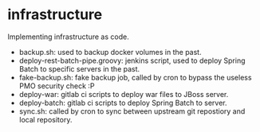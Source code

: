 # infrastructure

Implementing infrastructure as code.

- backup.sh: used to backup docker volumes in the past.
- deploy-rest-batch-pipe.groovy: jenkins script, used to deploy Spring Batch to specific servers in the past.
- fake-backup.sh: fake backup job, called by cron to bypass the useless PMO security check :P
- deploy-war: gitlab ci scripts to deploy war files to JBoss server.
- deploy-batch: gitlab ci scripts to deploy Spring Batch to server.
- sync.sh: called by cron to sync between upstream git repostiory and local repository.
